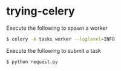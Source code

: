 # trying-celery

Execute the following to spawn a worker

```bash
$ celery -A tasks worker --loglevel=INFO
```

Execute the following to submit a task

```bash
$ python request.py
```
